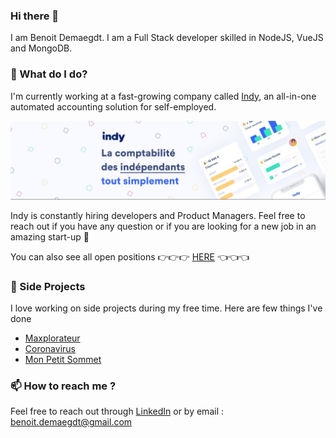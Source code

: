 ### Hi there 👋

I am Benoit Demaegdt. I am a Full Stack developer skilled in NodeJS, VueJS and MongoDB.

### 🔭 What do I do?
I'm currently working at a fast-growing company called [Indy](https://www.indy.fr/), an all-in-one automated accounting solution for self-employed.

![indy](https://github.com/benoitdemaegdt/benoitdemaegdt/raw/master/indy.jpeg)

Indy is constantly hiring developers and Product Managers. Feel free to reach out if you have any question or if you are looking for a new job in an amazing start-up 🚀

You can also see all open positions 👉👉👉 [HERE](https://cooptation.hellotrusty.io/UQSDQ611R) 👈👈👈

### 🌱 Side Projects
I love working on side projects during my free time. Here are few things I've done
- [Maxplorateur](https://github.com/benoitdemaegdt/TGVmax)
- [Coronavirus](https://github.com/benoitdemaegdt/coronavirus)
- [Mon Petit Sommet](http://monpetitsommet.fr/)

### 📫 How to reach me ?
Feel free to reach out through [LinkedIn](https://www.linkedin.com/in/benoitdemaegdt/) or by email : benoit.demaegdt@gmail.com

<!--
**benoitdemaegdt/benoitdemaegdt** is a ✨ _special_ ✨ repository because its `README.md` (this file) appears on your GitHub profile.

Here are some ideas to get you started:

- 🔭 I’m currently working on ...
- 🌱 I’m currently learning ...
- 👯 I’m looking to collaborate on ...
- 🤔 I’m looking for help with ...
- 💬 Ask me about ...
- 📫 How to reach me: ...
- 😄 Pronouns: ...
- ⚡ Fun fact: ...
-->
